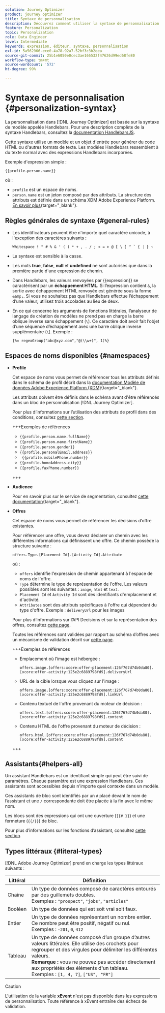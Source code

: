 ```yaml
---
solution: Journey Optimizer
product: journey optimizer
title: Syntaxe de personnalisation
description: Découvrez comment utiliser la syntaxe de personnalisation.
feature: Personalization
topic: Personalization
role: Data Engineer
level: Intermediate
keywords: expression, éditeur, syntaxe, personnalisation
exl-id: 5a562066-ece0-4a78-92a7-52bf3c3b2eea
source-git-commit: 25b1e6050e0cec3ae166532f47626d99ed68fe80
workflow-type: tm+mt
source-wordcount: '572'
ht-degree: 99%

---
```


# Syntaxe de personnalisation {#personalization-syntax}

La personnalisation dans [!DNL Journey Optimizer] est basée sur la syntaxe de modèle appelée Handlebars. Pour une description complète de la syntaxe Handlebars, consultez la [documentation HandlebarsJS](https://handlebarsjs.com/).

Cette syntaxe utilise un modèle et un objet d&#39;entrée pour générer du code HTML ou d&#39;autres formats de texte. Les modèles Handlebars ressemblent à du texte normal avec des expressions Handlebars incorporées.

Exemple d&#39;expression simple :

`{{profile.person.name}}`

où :

* `profile` est un espace de noms.
* `person.name` est un jeton composé par des attributs. La structure des attributs est définie dans un schéma XDM Adobe Experience Platform. [En savoir plus](https://experienceleague.adobe.com/docs/experience-platform/xdm/home.html?lang=fr){target="_blank"}.

## Règles générales de syntaxe {#general-rules}

* Les identificateurs peuvent être n&#39;importe quel caractère unicode, à l&#39;exception des caractères suivants :

  ```
  Whitespace ! " # % & ' ( ) * + , . / ; < = > @ [ \ ] ^ ` { | } ~
  ```

* La syntaxe est sensible à la casse.

* Les mots **true**, **false**, **null** et **undefined** ne sont autorisés que dans la première partie d&#39;une expression de chemin.

* Dans Handlebars, les valeurs renvoyées par {{expression}} se caractérisent par un **échappement HTML.** Si l’expression contient `&`, la sortie avec échappement HTML renvoyée est générée sous la forme `&amp;`. Si vous ne souhaitez pas que Handlebars effectue l’échappement d’une valeur, utilisez trois accolades au lieu de deux.

* En ce qui concerne les arguments de fonctions littérales, l’analyseur de langage de création de modèles ne prend pas en charge la barre oblique inverse sans échappement (`\`). Ce caractère doit avoir fait l’objet d’une séquence d’échappement avec une barre oblique inverse supplémentaire (`\`). Exemple :

  `{%= regexGroup("abc@xyz.com","@(\\w+)", 1)%}`

## Espaces de noms disponibles {#namespaces}

* **Profile**

  Cet espace de noms vous permet de référencer tous les attributs définis dans le schéma de profil décrit dans la [documentation Modèle de données Adobe Experience Platform (XDM)](https://experienceleague.adobe.com/docs/experience-platform/xdm/home.html?lang=fr){target="_blank"}.

  Les attributs doivent être définis dans le schéma avant d&#39;être référencés dans un bloc de personnalisation [!DNL Journey Optimizer].

  Pour plus d’informations sur l’utilisation des attributs de profil dans des conditions, consultez [cette section](functions/helpers.md#if-function).

  +++Exemples de références

   * `{{profile.person.name.fullName}}`
   * `{{profile.person.name.firstName}}`
   * `{{profile.person.gender}}`
   * `{{profile.personalEmail.address}}`
   * ` {{profile.mobilePhone.number}}`
   * `{{profile.homeAddress.city}}`
   * `{{profile.faxPhone.number}}`

  +++

* **Audience**

  Pour en savoir plus sur le service de segmentation, consultez [cette documentation](https://experienceleague.adobe.com/docs/experience-platform/segmentation/home.html?lang=fr){target="_blank"}.

* **Offres**

  Cet espace de noms vous permet de référencer les décisions d’offre existantes.

  Pour référencer une offre, vous devez déclarer un chemin avec les différentes informations qui définissent une offre. Ce chemin possède la structure suivante :

  `offers.Type.[Placement Id].[Activity Id].Attribute`

  où :

   * `offers` identifie l&#39;expression de chemin appartenant à l&#39;espace de noms de l&#39;offre.
   * `Type` détermine le type de représentation de l&#39;offre. Les valeurs possibles sont les suivantes : `image`, `html` et `text`.
   * `Placement Id` et `Activity Id` sont des identifiants d&#39;emplacement et d&#39;activité.
   * `Attributes` sont des attributs spécifiques à l&#39;offre qui dépendent du type d&#39;offre. Exemple : `deliveryUrl` pour les images

  Pour plus d’informations sur l’API Decisions et sur la représentation des offres, consultez [cette page](../offers/api-reference/offer-delivery-api/decisioning-api.md).

  Toutes les références sont validées par rapport au schéma d’offres avec un mécanisme de validation décrit sur [cette page](../personalization/personalization-build-expressions.md).

  +++Exemples de références

   * Emplacement où l&#39;image est hébergée :

     `offers.image.[offers:xcore:offer-placement:126f767d74b0da80].[xcore:offer-activity:125e2c6889798fd9].deliveryUrl`

   * URL de la cible lorsque vous cliquez sur l&#39;image :

     `offers.image.[offers:xcore:offer-placement:126f767d74b0da80].[xcore:offer-activity:125e2c6889798fd9].linkUrl`

   * Contenu textuel de l&#39;offre provenant du moteur de décision :

     `offers.text.[offers:xcore:offer-placement:126f767d74b0da80].[xcore:offer-activity:125e2c6889798fd9].content`

   * Contenu HTML de l&#39;offre provenant du moteur de décision :

     `offers.html.[offers:xcore:offer-placement:126f767d74b0da80].[xcore:offer-activity:125e2c6889798fd9].content`

  +++

## Assistants{#helpers-all}

Un assistant Handlebars est un identifiant simple qui peut être suivi de paramètres. Chaque paramètre est une expression Handlebars. Ces assistants sont accessibles depuis n&#39;importe quel contexte dans un modèle.

Ces assistants de bloc sont identifiés par un `#` placé devant le nom de l’assistant et une `/` correspondante doit être placée à la fin avec le même nom.

Les blocs sont des expressions qui ont une ouverture (`{{# }}`) et une fermeture (`{{/}}`) de bloc.

Pour plus d’informations sur les fonctions d’assistant, consultez [cette section](functions/helpers.md).

## Types littéraux {#literal-types}

[!DNL Adobe Journey Optimizer] prend en charge les types littéraux suivants :

| Littéral | Définition |
| ------- | ---------- |
| Chaîne | Un type de données composé de caractères entourés par des guillemets doubles. <br>Exemples : `"prospect"`, `"jobs"`, `"articles"` |
| Booléen | Un type de données qui est soit vrai soit faux. |
| Entier | Un type de données représentant un nombre entier. Ce nombre peut être positif, négatif ou nul. <br>Exemples : `-201`, `0`, `412` |
| Tableau | Un type de données composé d’un groupe d’autres valeurs littérales. Elle utilise des crochets pour regrouper et des virgules pour délimiter les différentes valeurs. <br> **Remarque :** vous ne pouvez pas accéder directement aux propriétés des éléments d&#39;un tableau. <br> Exemples : `[1, 4, 7]`, `["US", "FR"]` |

>[!CAUTION]
>
>L&#39;utilisation de la variable **xEvent** n&#39;est pas disponible dans les expressions de personnalisation. Toute référence à xEvent entraîne des échecs de validation.
